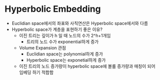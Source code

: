 # Hyperbolic Embedding

- Euclidian space에서의 좌표와 사칙연산은 Hyperbolic space에서와 다름
- Hyperbolic space가 계층을 표현하기 좋은 이유?
	- 이진 트리는 깊이가 h 일 때  노드의 수가 2^h+1개임
		- 트리의 노드 수가 exponential하게 증가
	- Volume Expansion 관점
		- Euclidian space는 polynomial하게 증가
		- Hyperbolic space는 exponetial하게 증가
	- 이진 트리의 노드 증가량이 hyperbolic space에 볼륨 증가량과 매칭이 되어 임베딩 하기 적합함
